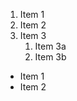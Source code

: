 <!--Replace this with a list of your favorite things.-->

1. Item 1
2. Item 2
3. Item 3
   1. Item 3a
   2. Item 3b

* Item 1
* Item 2
